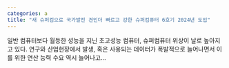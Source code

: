 ```yaml
---
categories: a
title: "새 슈퍼컴으로 국가발전 견인더 빠르고 강한 슈퍼컴퓨터 6호기 2024년 도입"
---
```

일반 컴퓨터보다 월등한 성능을 지닌 초고성능 컴퓨터, 슈퍼컴퓨터 위상이 날로 높아지고 있다. 연구와 산업현장에서 발생, 혹은 사용되는 데이터가 폭발적으로 늘어나면서 이를 위한 연산 능력 수요 역시 늘어나고...